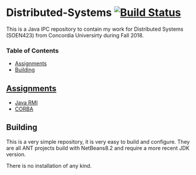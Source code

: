 # Distributed-Systems [![Build Status](https://travis-ci.com/prince-chrismc/Distributed-Systems.svg?branch=master)](https://travis-ci.com/prince-chrismc/Distributed-Systems)
This is a Java IPC repository to contain my work for Distributed Systems (SOEN423) from Concordia Universirty during Fall 2018.

### Table of Contents
- [Assignments](#Assignments)
- [Building](#Building)
  
## [Assignments](https://github.com/prince-chrismc/Distributed-Systems/tree/master/Assignments)
- [Java RMI](https://github.com/prince-chrismc/Distributed-Systems/tree/master/Assignments/JavaRmi)
- [CORBA](https://github.com/prince-chrismc/Distributed-Systems/tree/master/Assignments/Corba)

## Building
This is a very simple repository, it is very easy to build and configure. They are all ANT projects build with NetBeans8.2 and require a more recent JDK version.

There is no installation of any kind.

